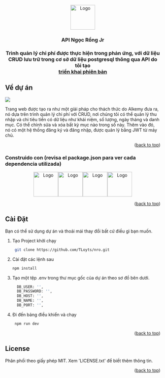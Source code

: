 <!-- PROJECT LOGO -->
<br />
<div align="center">
  <a href="https://github.com/TLoyts/db_jr">
    <img src="https://i.ibb.co/3MGQXzs/circle-icon-g-icon-google-icon-png-favpng-9sq-Ffc-XAbqt-WNPGyn9-R553u-Es.jpg" alt="Logo" width="80" height="80">
  </a>

  <h3 align="center">API Ngọc Rồng Jr<h3>

  <p align="center">
   Trình quản lý chi phí được thực hiện trong phản ứng, với dữ liệu CRUD lưu trữ trong cơ sở dữ liệu postgresql thông qua API do tôi tạo
    <br />
    <a href="https://dragon-ball-super-api.herokuapp.com">triển khai phiên bản</a>
  </p>
</div>


<!-- ABOUT THE PROJECT -->
## Về dự án

![](https://i.ibb.co/vVGTdcg/screenshot-2.png)

Trang web được tạo ra như một giải pháp cho thách thức do Alkemy đưa ra, nó dựa trên trình quản lý chi phí với CRUD, nơi chúng tôi có thể quản lý thu nhập và chi tiêu tiền có dữ liệu như khái niệm, số lượng, ngày tháng và danh mục. Có thể chỉnh sửa và xóa bất kỳ mục nào trong số này. Thêm vào đó, nó có một hệ thống đăng ký và đăng nhập, được quản lý bằng JWT từ máy chủ.

<p align="right">(<a href="#top">back to top</a>)</p>


### Construido con (revisa el package.json para ver cada dependencia utilizada)

<div align="center">
<img src="https://cdn-icons-png.flaticon.com/512/888/888859.png" alt="Logo" width="80" height="80"><img src="https://cdn-icons-png.flaticon.com/512/888/888847.png" alt="Logo" width="80" height="80"><img src="https://cdn-icons-png.flaticon.com/512/969/969958.png" alt="Logo" width="80" height="80"><img src="https://cdn-icons-png.flaticon.com/512/919/919825.png" alt="Logo" width="80" height="80">
</div>


<p align="right">(<a href="#top">back to top</a>)</p>


## Cài Đặt

Bạn có thể sử dụng dự án và thoải mái thay đổi bất cứ điều gì bạn muốn.

1. Tạo Project khởi chạy
   ```sh
    git clone https://github.com/TLoyts/nro.git
    ```
2. Cài đặt các lệnh sau
   ```sh
   npm install
   ```
3. Tạo một tệp .env trong thư mục gốc của dự án theo sơ đồ bên dưới.
    ```sh
      DB_USER: '',
      DB_PASSWORD: '',
      DB_HOST: '',
      DB_NAME: '',
      DB_PORT: '',
    ```
4. Đi đến bảng điều khiển và chạy
   ```sh
    npm run dev
   ```


<p align="right">(<a href="#top">back to top</a>)</p>


<!-- ROADMAP 
## Roadmap

- [x] Add Changelog
- [x] Add back to top links
- [ ] Add Additional Templates w/ Examples
- [ ] Add "components" document to easily copy & paste sections of the readme
- [ ] Multi-language Support
    - [ ] Chinese
    - [ ] Spanish

<p align="right">(<a href="#top">back to top</a>)</p>

-->

<!-- CONTRIBUTING 
## Contributing

Contributions are what make the open source community such an amazing place to learn, inspire, and create. Any contributions you make are **greatly appreciated**.

If you have a suggestion that would make this better, please fork the repo and create a pull request. You can also simply open an issue with the tag "enhancement".
Don't forget to give the project a star! Thanks again!

1. Fork the Project
2. Create your Feature Branch (`git checkout -b feature/AmazingFeature`)
3. Commit your Changes (`git commit -m 'Add some AmazingFeature'`)
4. Push to the Branch (`git push origin feature/AmazingFeature`)
5. Open a Pull Request

<p align="right">(<a href="#top">back to top</a>)</p>

-->

<!-- LICENSE -->
## License

Phân phối theo giấy phép MIT. Xem 'LICENSE.txt' để biết thêm thông tin.

<p align="right">(<a href="#top">back to top</a>)</p>

